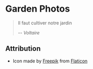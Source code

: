 # Garden Photos

> Il faut cultiver notre jardin
>
> -- <cite>Voltaire</cite>

## Attribution

- Icon made by [Freepik]("https://www.freepik.com) from [Flaticon](https://www.flaticon.com)
